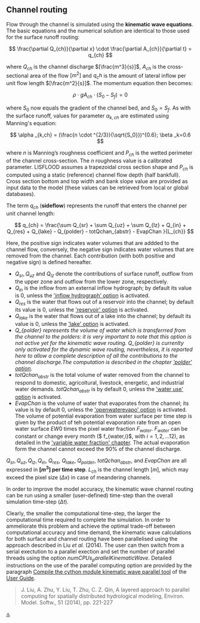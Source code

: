 ## Channel routing

Flow through the channel is simulated using the **kinematic wave equations**. The basic equations and the numerical solution are identical to those used for the surface runoff routing:

$$
\frac{\partial Q_{ch}}{\partial x} \cdot \frac{\partial A_{ch}}{\partial t} = q_{ch}
$$

where $Q_{ch}$ is the channel discharge $[\frac{m^3}{s}]$, $A_{ch}$ is the cross-sectional area of the flow $[m^2]$ and $q_ch$ is the amount of lateral inflow per unit flow length $[\frac{m^2}{s}]$. The momentum equation then becomes:

$$
\rho \cdot gA_{ch} \cdot (S_0 - S_f) = 0
$$

where $S_0$ now equals the gradient of the channel bed, and $S_0=S_f$. As with the surface runoff, values for parameter $α_{k,ch}$ are estimated using Manning's equation:

$$
\alpha _{k,ch} = (\frac{n \cdot ^{2/3}}{\sqrt{S_0}})^{0.6}; \beta _k=0.6
$$

where $n$ is Manning’s roughness coefficient and $P_{ch}$ is the wetted perimeter of the channel cross-section. The $n$ roughness value is a calibrated parameter. LISFLOOD assumes a trapezoidal cross section shape and $P_{ch}$ is computed using a static (reference) channel flow depth (half bankfull). Cross section bottom  and top width and bank slope value are provided as input data to the model (these values can be retrieved from local or global databases).

The term $q_{ch}$ (**sideflow**)  represents the runoff that enters the channel per unit channel length:

$$
q_{ch} = \frac{\sum Q_{sr} + \sum Q_{uz} + \sum Q_{lz} + Q_{in} + Q_{res} + Q_{lake} - Q_{polder} - totQchan_{abstr} - EvapChan }{L_{ch}}
$$

Here, the positive sign indicates water volumes that are addded to the channel flow, conversely, the negative sign indicates water volumes that are removed from the channel. Each contribution (with both positive and negative sign) is defined hereafter. 
* $Q_{sr}, Q_{uz}$ and $Q_{lz}$ denote the contributions of surface runoff, outflow from the upper zone and outflow from the lower zone, respectively. 
* $Q_{in}$ is the inflow from an external inflow hydrograph; by default its value is 0, unless the ['inflow hydrograph' option](https://ec-jrc.github.io/lisflood-model/3_optLISFLOOD_inflow-hydrograph/) is activated. 
* $Q_{res}$ is the water that flows out of a reservoir into the channel; by default its value is 0, unless the ['reservoir' option](https://ec-jrc.github.io/lisflood-model/3_optLISFLOOD_reservoirs/) is activated. 
* $Q_{lake}$ is the water that flows out of a lake into the channel; by default its value is 0, unless the ['lake' option](https://ec-jrc.github.io/lisflood-model/3_02_optLISFLOOD_lakes/) is activated. 
* *Q_{polder} represents the volume of water which is transferrred from the channel to the polders: it is very important to note that this option is not active yet for the kinematic wave routing. Q_{polder} is currenlty only activated for the dynamic wave routing, nevertheless, it is reported here to allow a complete description of all the contributions to the channel discharge.The computation is described in the chapter ['polder' option](https://ec-jrc.github.io/lisflood-model/3_04_optLISFLOOD_polder/)*. 
* $totQchan_{abstr}$ is the total volume of water removed from the channel to respond to domestic, agricoltural, livestock, energetic, and industrial water demands. $totQchan_{abstr}$ is by default 0, unless the ['water use' option](https://ec-jrc.github.io/lisflood-model/2_18_stdLISFLOOD_water-use/) is activated. 
* $EvapChan$ is the volume of water that evaporates from the channel; its value is by default 0, unless the ['openwaterevapo' option](https://ec-jrc.github.io/lisflood-code/4_annex_settings_and_options/) is activated. The volume of potential evaporation from water surface per time step is given by the product of teh potential evaporation rate from an open water surface $EW0$ times the pixel water fraction $F_{water}$. $F_{water}$ can be constant or change every month ($ f_{water,i}$, with $i = 1,2,\ldots 12$), as detailed in the ['variable water fraction' chapter](https://ec-jrc.github.io/lisflood-model/3_12_optLISFLOOD_varfractionwater/). The actual evaporation form the channel cannot exceed the 90% of the channel discharge.

$Q_{sr}, Q_{uz}, Q_{lz}, Q_{in}$, $Q_{res}$, $Q_{lake}$, $Q_{polder}$, $totQchan_{abstr}$, and $EvapChan$ are all expressed in **[$m^3]$ per time step**. $L_{ch}$ is the channel length $[m]$, which may exceed the pixel size ($\Delta x$) in case of meandering channels. 

In order to improve the model accuracy, the kinematic wave channel routing can be run using a smaller (user-defined) time-step than the overall simulation time-step ($\Delta t$).

Clearly, the smaller the computational time-step, the larger the computational time required to complete the simulation. In order to ammeliorate this problem and achieve the optimal trade-off between computational accuracy and time demand, the kinematic wave calculations for both surface and channel routing have been parallelised using the approach described in Liu *et al.* (2014). The user can then switch from a serial exectution to a parallel exection and set the number of parallel threads using the option $numCPUs_parallelKinematicWave$. Detailed instructions on the use of the parallel computing option are provided by the paragraph [Compile the cython module kinematic wave parallel tool](https://ec-jrc.github.io/lisflood-code/3_step2_installation/) of the [User Guide](https://ec-jrc.github.io/lisflood-code/1_introduction_LISFLOOD/).

> J. Liu, A. Zhu, Y. Liu, T. Zhu, C. Z. Qin, A layered approach to parallel computing for spatially distributed hydrological modeling, Environ. Model. Softw., 51 (2014), pp. 221-227


[🔝](#top)

